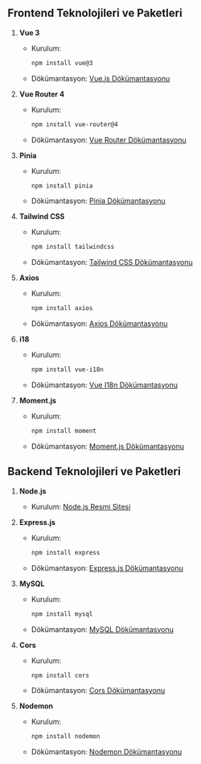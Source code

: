 ## Frontend Teknolojileri ve Paketleri

1. **Vue 3**
   - Kurulum: 
     ```bash
     npm install vue@3
     ```
   - Dökümantasyon: [Vue.js Dökümantasyonu](https://vuejs.org/v2/guide/)

2. **Vue Router 4**
   - Kurulum: 
     ```bash
     npm install vue-router@4
     ```
   - Dökümantasyon: [Vue Router Dökümantasyonu](https://next.router.vuejs.org/)

3. **Pinia**
   - Kurulum: 
     ```bash
     npm install pinia
     ```
   - Dökümantasyon: [Pinia Dökümantasyonu](https://pinia.esm.dev/)

4. **Tailwind CSS**
   - Kurulum: 
     ```bash
     npm install tailwindcss
     ```
   - Dökümantasyon: [Tailwind CSS Dökümantasyonu](https://tailwindcss.com/docs)

5. **Axios**
   - Kurulum: 
     ```bash
     npm install axios
     ```
   - Dökümantasyon: [Axios Dökümantasyonu](https://axios-http.com/docs/intro)

6. **i18**
   - Kurulum: 
     ```bash
     npm install vue-i18n
     ```
   - Dökümantasyon: [Vue I18n Dökümantasyonu](https://vue-i18n.intlify.dev/)

7. **Moment.js**
   - Kurulum: 
     ```bash
     npm install moment
     ```
   - Dökümantasyon: [Moment.js Dökümantasyonu](https://momentjs.com/docs/)

## Backend Teknolojileri ve Paketleri

1. **Node.js**
   - Kurulum: [Node.js Resmi Sitesi](https://nodejs.org/)

2. **Express.js**
   - Kurulum: 
     ```bash
     npm install express
     ```
   - Dökümantasyon: [Express.js Dökümantasyonu](https://expressjs.com/)

3. **MySQL**
   - Kurulum: 
     ```bash
     npm install mysql
     ```
    - Dökümantasyon: [MySQL Dökümantasyonu](https://www.npmjs.com/package/mysql)   

4. **Cors**
   - Kurulum: 
     ```bash
     npm install cors
     ```
   - Dökümantasyon: [Cors Dökümantasyonu](https://www.npmjs.com/package/cors)

5. **Nodemon**
   - Kurulum: 
     ```bash
     npm install nodemon
     ```
   - Dökümantasyon: [Nodemon Dökümantasyonu](https://nodemon.io/)
